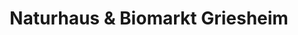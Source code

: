 ---
title: "Naturhaus & Biomarkt Griesheim"
url: /griesheim/naturhaus-und-biomarkt-griesheim/
shop: Supermarkt
---